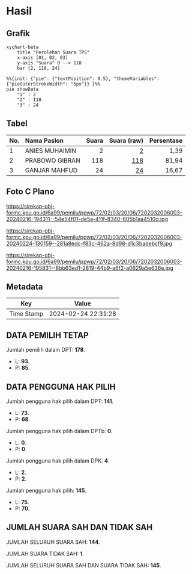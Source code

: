 # Hasil

## Grafik

```mermaid
xychart-beta
    title "Perolehan Suara TPS"
    x-axis [01, 02, 03]
    y-axis "Suara" 0 --> 118
    bar [2, 118, 24]
```

```mermaid
%%{init: {"pie": {"textPosition": 0.5}, "themeVariables": {"pieOuterStrokeWidth": "5px"}} }%%
pie showData
    "1" : 2
    "2" : 118
    "3" : 24
```

## Tabel

| No. | Nama Paslon    | Suara | Suara (raw) | Persentase |
|:--- |:-------------- | -----:| -----------:| ----------:|
| 1   | ANIES MUHAIMIN | 2     | [2][p-1]    | 1,39       |
| 2   | PRABOWO GIBRAN | 118   | [118][p-2]  | 81,94      |
| 3   | GANJAR MAHFUD  | 24    | [24][p-3]   | 16,67      |


[p-1]: https://github.com/gigit-pemilu/pemilu-2024-72-sulawesi-tengah/blob/main/pilpres/hitung-suara/sub/72-sulawesi-tengah/sub/02-poso/sub/03-lage/sub/2006-maliwuko/sub/003-tps/sub/paslon-1.txt
[p-2]: https://github.com/gigit-pemilu/pemilu-2024-72-sulawesi-tengah/blob/main/pilpres/hitung-suara/sub/72-sulawesi-tengah/sub/02-poso/sub/03-lage/sub/2006-maliwuko/sub/003-tps/sub/paslon-2.txt
[p-3]: https://github.com/gigit-pemilu/pemilu-2024-72-sulawesi-tengah/blob/main/pilpres/hitung-suara/sub/72-sulawesi-tengah/sub/02-poso/sub/03-lage/sub/2006-maliwuko/sub/003-tps/sub/paslon-3.txt

## Foto C Plano

https://sirekap-obj-formc.kpu.go.id/6a99/pemilu/ppwp/72/02/03/20/06/7202032006003-20240216-194311--54e54f01-de5a-411f-8340-605b1aa4510d.jpg

https://sirekap-obj-formc.kpu.go.id/6a99/pemilu/ppwp/72/02/03/20/06/7202032006003-20240224-130159--281a8edc-f83c-462a-8d98-d1c3badebcf9.jpg

https://sirekap-obj-formc.kpu.go.id/6a99/pemilu/ppwp/72/02/03/20/06/7202032006003-20240216-195831--8bb63ed1-2819-44b9-a6f2-a0629a5e636e.jpg


## Metadata

| Key        | Value               |
| ---------- | ------------------- |
| Time Stamp | 2024-02-24 22:31:28 |


## DATA PEMILIH TETAP

Jumlah pemilih dalam DPT: **178**.
 * L: **93**.
 * P: **85**.

## DATA PENGGUNA HAK PILIH

Jumlah pengguna hak pilih dalam DPT: **141**.
 * L: **73**.
 * P: **68**.

Jumlah pengguna hak pilih dalam DPTb: **0**.
 * L: **0**.
 * P: **0**.

Jumlah pengguna hak pilih dalam DPK: **4**.
 * L: **2**.
 * P: **2**.

Jumlah pengguna hak pilih: **145**.
 * L: **75**.
 * P: **70**.

## JUMLAH SUARA SAH DAN TIDAK SAH

JUMLAH SELURUH SUARA SAH: **144**.

JUMLAH SUARA TIDAK SAH: **1**.

JUMLAH SELURUH SUARA SAH DAN SUARA TIDAK SAH: **145**.


